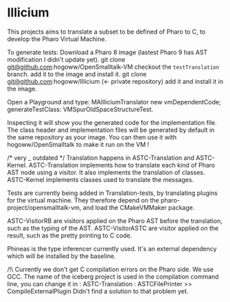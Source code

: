 # Illicium

This projects aims to translate a subset to be defined of Pharo to C, to develop the Pharo Virtual Machine.




To generate tests:
Download a Pharo 8 image (lastest Pharo 9 has AST modification I didn't update yet).
git clone git@github.com:hogoww/OpenSmalltalk-VM
checkout the `testTranslation` branch.
add it to the image and install it.
git clone git@github.com:hogoww/Illicium (<- private repository)
add it and install it in the image.

Open a Playground and type:
MAIlliciumTranslator new vmDependentCode; generateTestClass: VMSpurOldSpaceStructureTest.

Inspecting it will show you the generated code for the implementation file.
The class header and implementation files will be generated by default in the same repository as your image.
You can then use it with hogoww/OpenSmalltalk to make it run on the VM !








/* very _ outdated */
Translation happens in ASTC-Translation and ASTC-Kernel.
ASTC-Translation implements how to translate each kind of Pharo AST node using a visitor.
It also implements the translation of classes.
ASTC-Kernel implements classes used to translate the messages.

Tests are currently being added in Translation-tests, by translating plugins for the virtual machine. 
They therefore depend on the pharo-project/opensmalltalk-vm, and load the CMakeVMMaker package.

ASTC-VisitorRB are visitors applied on the Pharo AST before the translation, such as the typing of the AST.
ASTC-VisitorASTC are visitor applied on the result, such as the pretty printing to C code.

Phineas is the type inferencer currently used. It's an external dependency which will be installed by the baseline.

/!\ Currently we don't get C compilation errors on the Pharo side.
We use GCC.
The name of the iceberg project is used in the compilation command line, you can change it in :
ASTC-Translation : ASTCFilePrinter >> CompileExternalPlugin
Didn't find a solution to that problem yet.